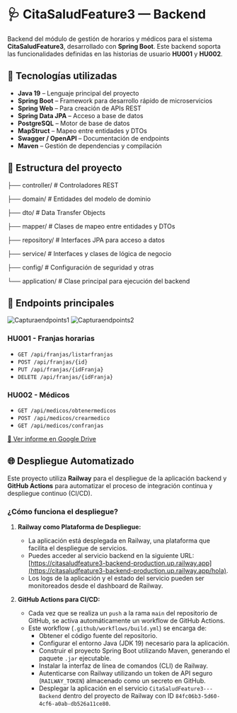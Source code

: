 # 🩺 CitaSaludFeature3 — Backend

Backend del módulo de gestión de horarios y médicos para el sistema **CitaSaludFeature3**, desarrollado con **Spring Boot**. Este backend soporta las funcionalidades definidas en las historias de usuario **HU001** y **HU002**.

## 🚀 Tecnologías utilizadas

- **Java 19** – Lenguaje principal del proyecto
- **Spring Boot** – Framework para desarrollo rápido de microservicios
- **Spring Web** – Para creación de APIs REST
- **Spring Data JPA** – Acceso a base de datos
- **PostgreSQL** – Motor de base de datos
- **MapStruct** – Mapeo entre entidades y DTOs
- **Swagger / OpenAPI** – Documentación de endpoints
- **Maven** – Gestión de dependencias y compilación

## 📁 Estructura del proyecto

├── controller/ # Controladores REST

├── domain/ # Entidades del modelo de dominio

├── dto/ # Data Transfer Objects

├── mapper/ # Clases de mapeo entre entidades y DTOs

├── repository/ # Interfaces JPA para acceso a datos

├── service/ # Interfaces y clases de lógica de negocio

├── config/ # Configuración de seguridad y otras

└── application/ # Clase principal para ejecución del backend


## 🎯 Endpoints principales

![Capturaendpoints1](https://github.com/user-attachments/assets/3764a71b-96d5-41b7-a6b0-359daebcab4f)
![Capturaendpoints2](https://github.com/user-attachments/assets/fae3c139-b654-44f9-a180-946635c33d5a)

### HU001 - Franjas horarias
- `GET /api/franjas/listarfranjas`
- `POST /api/franjas/{id}`
- `PUT /api/franjas/{idFranja}`
- `DELETE /api/franjas/{idFranja}`

### HU002 - Médicos
- `GET /api/medicos/obtenermedicos`
- `POST /api/medicos/crearmedico`
- `GET /api/medicos/confranjas`

[📁 Ver informe en Google Drive](https://drive.google.com/drive/folders/1XUitjg92WoS88TUI2N9mPXSZcm5BNcuW?usp=sharing)

## 🌐 Despliegue Automatizado

Este proyecto utiliza **Railway** para el despliegue de la aplicación backend y **GitHub Actions** para automatizar el proceso de integración continua y despliegue continuo (CI/CD).

### ¿Cómo funciona el despliegue?

1.  **Railway como Plataforma de Despliegue:**
    * La aplicación está desplegada en Railway, una plataforma que facilita el despliegue de servicios.
    * Puedes acceder al servicio backend en la siguiente URL:[https://citasaludfeature3-backend-production.up.railway.app](https://citasaludfeature3-backend-production.up.railway.app/hola).
    * Los logs de la aplicación y el estado del servicio pueden ser monitoreados desde el dashboard de Railway.

2.  **GitHub Actions para CI/CD:**
    * Cada vez que se realiza un `push` a la rama `main` del repositorio de GitHub, se activa automáticamente un workflow de GitHub Actions.
    * Este workflow (`.github/workflows/build.yml`) se encarga de:
        * Obtener el código fuente del repositorio.
        * Configurar el entorno Java (JDK 19) necesario para la aplicación.
        * Construir el proyecto Spring Boot utilizando Maven, generando el paquete `.jar` ejecutable.
        * Instalar la interfaz de línea de comandos (CLI) de Railway.
        * Autenticarse con Railway utilizando un token de API seguro (`RAILWAY_TOKEN`) almacenado como un secreto en GitHub.
        * Desplegar la aplicación en el servicio `CitaSaludFeature3---Backend` dentro del proyecto de Railway con ID `84fc06b3-5d60-4cf6-a0ab-db526a11ce80`.



